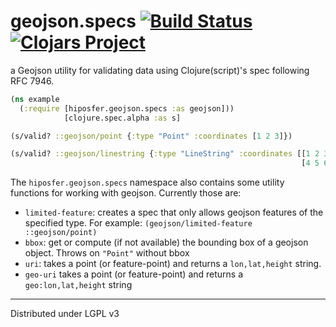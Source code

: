 # geojson.specs [![Build Status](https://travis-ci.org/hiposfer/geojson.specs.svg?branch=master)](https://travis-ci.org/hiposfer/geojson.specs) [![Clojars Project](https://img.shields.io/clojars/v/hiposfer/geojson.specs.svg)](https://clojars.org/hiposfer/geojson.specs)


a Geojson utility for validating data using Clojure(script)'s spec following RFC 7946.

```clojure
(ns example
  (:require [hiposfer.geojson.specs :as geojson]))
            [clojure.spec.alpha :as s] 

(s/valid? ::geojson/point {:type "Point" :coordinates [1 2 3]})

(s/valid? ::geojson/linestring {:type "LineString" :coordinates [[1 2 3]
                                                                 [4 5 6]]})
```

The `hiposfer.geojson.specs` namespace also contains some utility functions for
working with geojson. Currently those are:
- `limited-feature`: creates a spec that only allows geojson features of the specified type.
    For example: `(geojson/limited-feature ::geojson/point)`
- `bbox`: get or compute (if not available) the bounding box of a geojson object.
    Throws on `"Point"` without bbox
- `uri`: takes a point (or feature-point) and returns a `lon,lat,height` string.
- `geo-uri` takes a point (or feature-point) and returns a `geo:lon,lat,height` string


---
Distributed under LGPL v3
